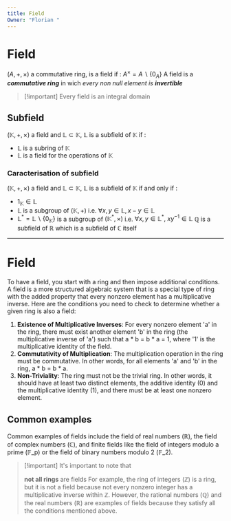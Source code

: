 ```yaml
---
title: Field
Owner: "Florian "
---
```

# Field
$(A,+,\times)$ a commutative ring, is a field if : $A^\times=A\backslash\{0_A\}$
A field is a _**commutative ring**_ in wich _every non null element is_ **_invertible_**

> [!important] Every field is an integral domain
  
## Subfield
$(\mathbb{K},+,\times)$ a field and $\mathbb{L}\subset \mathbb{K}$, $\mathbb{L}$ is a subfield of $\mathbb{K}$ if :
- $\mathbb{L}$ is a subring of $\mathbb{K}$
- $\mathbb{L}$ is a field for the operations of $\mathbb{K}$
  
### Caracterisation of subfield
$( \mathbb{K},+,\times)$ a field and $\mathbb{L}\subset \mathbb{K}$, $\mathbb{L}$ is a subfield of $\mathbb{K}$ if and only if :
- $1_ \mathbb{K} \in \mathbb{L}$
- $\mathbb{L}$ is a subgroup of $( \mathbb{K},+)$ i.e. $\forall x,y\in \mathbb{L}, x-y\in \mathbb{L}$
- $\mathbb{L}^*= \mathbb{L} \backslash \{0_ \mathbb{K}\}$ is a subgroup of $( \mathbb{K}^*,\times)$ i.e. $\forall x,y\in \mathbb{L}^*,\ xy^{-1}\in \mathbb{L}$
$\mathbb{Q}$ is a subfield of $\mathbb{R}$ which is a subfield of $\mathbb{C}$ itself
  
  
---
  
# Field
To have a field, you start with a ring and then impose additional conditions. A field is a more structured algebraic system that is a special type of ring with the added property that every nonzero element has a multiplicative inverse. Here are the conditions you need to check to determine whether a given ring is also a field:
1. **Existence of Multiplicative Inverses**: For every nonzero element 'a' in the ring, there must exist another element 'b' in the ring (the multiplicative inverse of 'a') such that a * b = b * a = 1, where '1' is the multiplicative identity of the field.
2. **Commutativity of Multiplication**: The multiplication operation in the ring must be commutative. In other words, for all elements 'a' and 'b' in the ring, a * b = b * a.
3. **Non-Triviality**: The ring must not be the trivial ring. In other words, it should have at least two distinct elements, the additive identity (0) and the multiplicative identity (1), and there must be at least one nonzero element.
## Common examples
Common examples of fields include the field of real numbers (ℝ), the field of complex numbers (ℂ), and finite fields like the field of integers modulo a prime (𝔽_p) or the field of binary numbers modulo 2 (𝔽_2).

> [!important] It's important to note that
> 
> **not all rings** are fields
For example, the ring of integers (ℤ) is a ring, but it is not a field because not every nonzero integer has a multiplicative inverse within ℤ. However, the rational numbers (ℚ) and the real numbers (ℝ) are examples of fields because they satisfy all the conditions mentioned above.